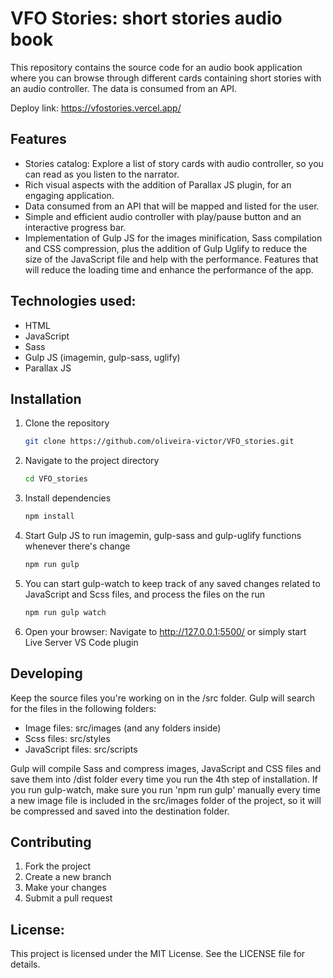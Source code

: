 # VFO Stories: short stories audio book

This repository contains the source code for an audio book application where you can browse through different cards containing short stories with an audio controller. The data is consumed from an API.

Deploy link: https://vfostories.vercel.app/

## Features

* Stories catalog: Explore a list of story cards with audio controller, so you can read as you listen to the narrator.
* Rich visual aspects with the addition of Parallax JS plugin, for an engaging application.
* Data consumed from an API that will be mapped and listed for the user.
* Simple and efficient audio controller with play/pause button and an interactive progress bar.
* Implementation of Gulp JS for the images minification, Sass compilation and CSS compression, plus the addition of Gulp Uglify to reduce the size of the JavaScript file and help with the performance. Features that will reduce the loading time and enhance the performance of the app.

## Technologies used:
* HTML
* JavaScript
* Sass
* Gulp JS (imagemin, gulp-sass, uglify)
* Parallax JS

## Installation

1. Clone the repository
   ```bash
   git clone https://github.com/oliveira-victor/VFO_stories.git

2. Navigate to the project directory
   ```bash
   cd VFO_stories

3. Install dependencies
   ```bash
   npm install

4. Start Gulp JS to run imagemin, gulp-sass and gulp-uglify functions whenever there's change
   ```bash
   npm run gulp

5. You can start gulp-watch to keep track of any saved changes related to JavaScript and Scss files, and process the files on the run
   ```bash
   npm run gulp watch

6. Open your browser: Navigate to http://127.0.0.1:5500/ or simply start Live Server VS Code plugin

## Developing

Keep the source files you're working on in the /src folder. Gulp will search for the files in the following folders:
* Image files: src/images (and any folders inside)
* Scss files: src/styles
* JavaScript files: src/scripts

Gulp will compile Sass and compress images, JavaScript and CSS files and save them into /dist folder every time you run the 4th step of installation. If you run gulp-watch, make sure you run 'npm run gulp' manually every time a new image file is included in the src/images folder of the project, so it will be compressed and saved into the destination folder.

## Contributing

1. Fork the project
2. Create a new branch
3. Make your changes
4. Submit a pull request

## License:
This project is licensed under the MIT License. See the LICENSE file for details.

